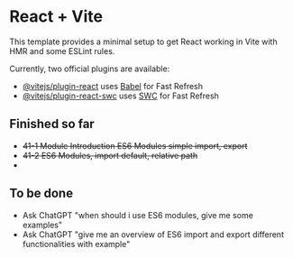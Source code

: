 # React + Vite

This template provides a minimal setup to get React working in Vite with HMR and some ESLint rules.

Currently, two official plugins are available:

- [@vitejs/plugin-react](https://github.com/vitejs/vite-plugin-react/blob/main/packages/plugin-react/README.md) uses [Babel](https://babeljs.io/) for Fast Refresh
- [@vitejs/plugin-react-swc](https://github.com/vitejs/vite-plugin-react-swc) uses [SWC](https://swc.rs/) for Fast Refresh

## Finished so far 
   * ~~41-1 Module Introduction ES6 Modules simple import, export~~ 
   * ~~41-2 ES6 Modules, import default, relative path~~ 
   * 

## To be done 
   * Ask ChatGPT "when should i use ES6 modules, give me some examples" 
   * Ask ChatGPT "give me an overview of ES6 import and export different functionalities with example"



